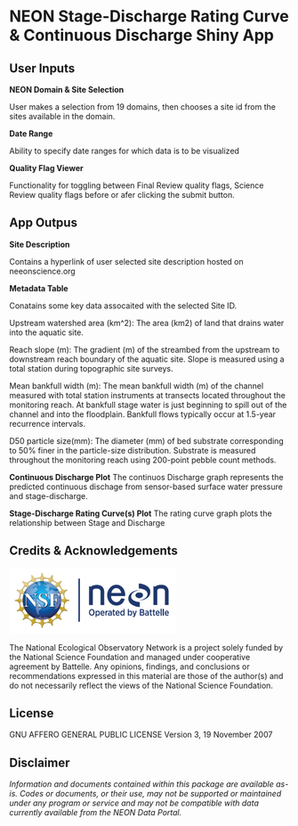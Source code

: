 NEON Stage-Discharge Rating Curve & Continuous Discharge Shiny App
================

<!-- README.md is generated from README.Rmd. Please edit that file -->
<!-- ****** Description ****** -->
<!-- ****** Usage ****** -->

## User Inputs

**NEON Domain & Site Selection**

User makes a selection from 19 domains, then chooses a site id from the sites available in  the domain.

**Date Range**

Ability to specify date ranges for which data is to be visualized 

**Quality Flag Viewer**

Functionality for toggling  between Final Review quality flags, Science Review quality flags before or afer clicking the submit button.

## App Outpus

**Site Description**

Contains a hyperlink of user selected site description hosted on neeonscience.org

**Metadata Table**

Conatains some  key data assocaited with the  selected Site ID.

Upstream watershed area (km^2):	The area (km2) of land that drains water into the aquatic site. 

Reach slope (m): 	The gradient (m) of the streambed from the upstream to downstream reach boundary of the aquatic site.
Slope is measured using a total station during topographic site surveys. 

Mean bankfull width (m):	The mean bankfull width (m) of the channel measured with total station instruments at transects located throughout the monitoring reach.  At bankfull stage water is just beginning to spill out of the channel and into the floodplain.  Bankfull flows typically occur at 1.5-year recurrence intervals.  

D50 particle size(mm):	The diameter (mm) of bed substrate corresponding to 50% finer in the particle-size distribution.   Substrate is measured throughout the monitoring reach using 200-point pebble count methods.  

**Continuous Discharge Plot**
The continuos Discharge graph represents the  predicted continuous dischage from sensor-based surface water pressure and stage-discharge.

**Stage-Discharge Rating Curve(s) Plot**
The rating curve graph plots the relationship between  Stage and Discharge
<!-- ****** Acknowledgements ****** -->

## Credits & Acknowledgements

<!-- HTML tags to produce image, resize, add hyperlink. -->
<!-- ONLY WORKS WITH HTML or GITHUB documents -->

<a href="http://www.neonscience.org/">
<img src="logo.png" width="300px" /> </a>

<!-- Acknowledgements text -->

The National Ecological Observatory Network is a project solely funded
by the National Science Foundation and managed under cooperative
agreement by Battelle. Any opinions, findings, and conclusions or
recommendations expressed in this material are those of the author(s)
and do not necessarily reflect the views of the National Science
Foundation.

<!-- ****** License ****** -->

## License

GNU AFFERO GENERAL PUBLIC LICENSE Version 3, 19 November 2007

<!-- ****** Disclaimer ****** -->

## Disclaimer

*Information and documents contained within this package are available
as-is. Codes or documents, or their use, may not be supported or
maintained under any program or service and may not be compatible with
data currently available from the NEON Data Portal.*
